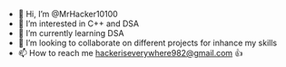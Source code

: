 - 👋 Hi, I’m @MrHacker10100
- 👀 I’m interested in C++ and DSA
- 🌱 I’m currently learning DSA
- 💞️ I’m looking to collaborate on different projects for inhance my skills
- 📫 How to reach me hackeriseverywhere982@gmail.com 👍

<!---
MrHacker10100/MrHacker10100 is a ✨ special ✨ repository because its `README.md` (this file) appears on your GitHub profile.
You can click the Preview link to take a look at your changes.
--->
